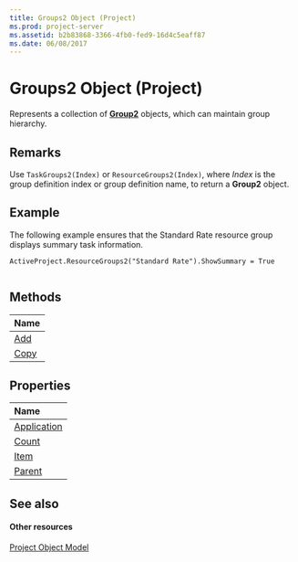 ```yaml
---
title: Groups2 Object (Project)
ms.prod: project-server
ms.assetid: b2b83868-3366-4fb0-fed9-16d4c5eaff87
ms.date: 06/08/2017
---
```



# Groups2 Object (Project)

Represents a collection of **[Group2](group2-object-project.md)** objects, which can maintain group hierarchy.
 


## Remarks

Use  `TaskGroups2(Index)` or `ResourceGroups2(Index)`, where *Index* is the group definition index or group definition name, to return a **Group2** object.
 

 

## Example

The following example ensures that the Standard Rate resource group displays summary task information.
 

 

```
ActiveProject.ResourceGroups2("Standard Rate").ShowSummary = True 


```


## Methods



|**Name**|
|:-----|
|[Add](groups2-add-method-project.md)|
|[Copy](groups2-copy-method-project.md)|

## Properties



|**Name**|
|:-----|
|[Application](groups2-application-property-project.md)|
|[Count](groups2-count-property-project.md)|
|[Item](groups2-item-property-project.md)|
|[Parent](groups2-parent-property-project.md)|

## See also


#### Other resources


 
[Project Object Model](http://msdn.microsoft.com/library/900b167b-88ec-ea88-15b7-27bb90c22ac6%28Office.15%29.aspx)
